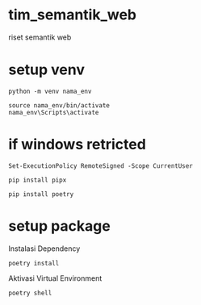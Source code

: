 # tim_semantik_web
riset semantik web



# setup venv
```
python -m venv nama_env

source nama_env/bin/activate
nama_env\Scripts\activate
```

# if windows retricted
``` 
Set-ExecutionPolicy RemoteSigned -Scope CurrentUser

pip install pipx

pip install poetry
```


# setup package
Instalasi Dependency
```
poetry install
```
Aktivasi Virtual Environment
```
poetry shell
```

